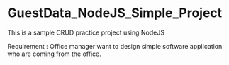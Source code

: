 # GuestData_NodeJS_Simple_Project
This is a sample CRUD practice project using NodeJS

Requirement :
Office manager want to design simple software application who are coming from the office.
